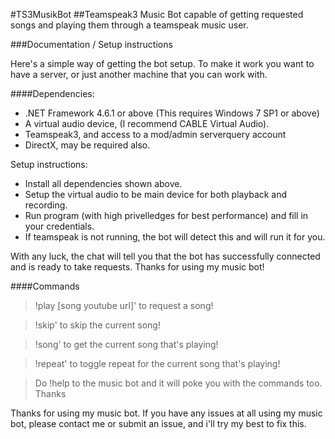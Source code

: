 #TS3MusikBot
##Teamspeak3 Music Bot capable of getting requested songs and playing them through a teamspeak music user.

###Documentation / Setup instructions

Here's a simple way of getting the bot setup. To make it work you want to have a server, or just another machine that you can work with.

####Dependencies:

* .NET Framework 4.6.1 or above (This requires Windows 7 SP1 or above)
* A virtual audio device, (I recommend CABLE Virtual Audio).
* Teamspeak3, and access to a mod/admin serverquery account
* DirectX, may be required also.

Setup instructions:


* Install all dependencies shown above.
* Setup the virtual audio to be main device for both playback and recording.
* Run program (with high privelledges for best performance) and fill in your credentials.
* If teamspeak is not running, the bot will detect this and will run it for you.

With any luck, the chat will tell you that the bot has successfully connected and is ready to take requests. Thanks for using my music bot!

####Commands

> !play [song youtube url]' to request a song!

> !skip' to skip the current song!

> !song' to get the current song that's playing!

> !repeat' to toggle repeat for the current song that's playing!

> Do !help to the music bot and it will poke you with the commands too.
Thanks

Thanks for using my music bot. If you have any issues at all using my music bot, please contact me or submit an issue, and i'll try my best to fix this.
